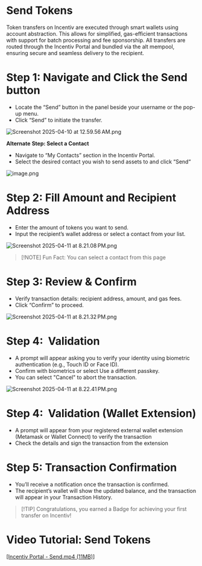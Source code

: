 # Send Tokens

Token transfers on Incentiv are executed through smart wallets using account abstraction. This allows for simplified, gas-efficient transactions with support for batch processing and fee sponsorship. All transfers are routed through the Incentiv Portal and bundled via the alt mempool, ensuring secure and seamless delivery to the recipient.

# Step 1: Navigate and Click the Send button

- Locate the “Send” button in the panel beside your username or the pop-up menu.
- Click “Send” to initiate the transfer.

![Screenshot 2025-04-10 at 12.59.56 AM.png](media_Send%20Tokens/kdgXIg1KFer9MT-Screenshot%202025-04-10%20at%2012.59.56%E2%80%AFAM.png)

**Alternate** **Step: Select a Contact**

- Navigate to “My Contacts” section in the Incentiv Portal.
- Select the desired contact you wish to send assets to and click “Send“

![image.png](media_Send%20Tokens/cdJjo5rBc-jqrP-image.png)

# Step 2: Fill Amount and Recipient Address

- Enter the amount of tokens you want to send.
- Input the recipient’s wallet address or select a contact from your list.

![Screenshot 2025-04-11 at 8.21.08 PM.png](media_Send%20Tokens/oxqToq940wX_Pm-Screenshot%202025-04-11%20at%208.21.08%E2%80%AFPM.png)

> [\!NOTE]
> Fun Fact: You can select a contact from this page

# Step 3: Review & Confirm

- Verify transaction details: recipient address, amount, and gas fees.
- Click “Confirm” to proceed.

![Screenshot 2025-04-11 at 8.21.32 PM.png](media_Send%20Tokens/qx_EU9ZXRwaGXQ-Screenshot%202025-04-11%20at%208.21.32%E2%80%AFPM.png)

# Step 4:  Validation

- A prompt will appear asking you to verify your identity using biometric authentication (e.g., Touch ID or Face ID).
- Confirm with biometrics or select Use a different passkey.
- You can select "Cancel" to abort the transaction.

![Screenshot 2025-04-11 at 8.22.41 PM.png](media_Send%20Tokens/imNs9H4Q9Nf69a-Screenshot%202025-04-11%20at%208.22.41%E2%80%AFPM.png)

# Step 4:  Validation (Wallet Extension)

- A prompt will appear from your registered external wallet extension (Metamask or Wallet Connect) to verify the transaction
- Check the details and sign the transaction from the extension

# Step 5: Transaction Confirmation

- You’ll receive a notification once the transaction is confirmed.
- The recipient’s wallet will show the updated balance, and the transaction will appear in your Transaction History.

> [\!TIP]
> Congratulations, you earned a Badge for achieving your first transfer on Incentiv\!

# Video Tutorial: Send Tokens

[[Incentiv Portal - Send.mp4 (11MB)]](media_Send%20Tokens/KQO8izhsYEopyL-Incentiv%20Portal%20-%20Send.mp4)